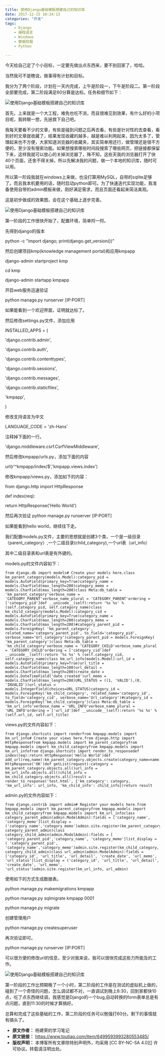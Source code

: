 ```yaml
---
title: 使用Django基础模板搭建自己的知识库
date: 2017-12-15 10:24:13
categories: "开发"
tags:
	- Django
	- 编程语言
	- Windows
	- 数据挖掘
	- Python

---
```


今天给自己定了个小目标，一定要先做出点东西来，要不别回家了，哈哈。

当然我可不是瞎说，做事得有计划和目标。

我分为了两个阶段，计划在一天内完成，上午是阶段一，下午是阶段二。第一阶段全部要完成，第二阶段满足60分算是达标。任务和细节如下：

![使用Django基础模板搭建自己的知识库][Django]

首先，上来就是一个大工程，难免也吃不消，而且很难见到效果，有什么好的小项目呢，我转眼一想，先拯救下自己吧。

我每天要看不少的文章，有些是碰到问题之后再去看，有些是针对性的去查看，看到好的文章就收藏了，结果发现收藏的越多，越是难以利用起来，因为太多了，管理起来也不方便，大家知道浏览器的收藏夹，其实简单用还行，做管理还是很不方便的，至少没有搜索功能。如果想搜索哪些时间段搜索了哪些网页，把链接都保留下来，这样我就可以放心的关掉浏览器了，殊不知，这些天我的浏览器打开了快40个页面，还舍不得关掉。所以先解决我的问题，做一个本地的知识库，随时可以用。

所以第一阶段我就在windows上来做，也没打算用MySQL，自带的sqlite足够了。而且我本机要用的话，随时启动python即可。为了快速迭代实现功能，我准备使用自带的admin模板来做，刚好满足需求，而且页面还看起来简洁美观。

这是初步做成的效果图，会在这个基础上逐步完善。

![使用Django基础模板搭建自己的知识库][Django 1]

第一阶段的工作很快开始了，配置环境，简单捋一捋。

先得到django的版本

python -c "import django; print(django.get\_version())"

然后创建项目kmp(knowledge management portal)和应用kmpapp

django-admin startproject kmp

cd kmp

django-admin startapp kmpapp

开启web服务迅速验证

python manage.py runserver \[IP:PORT\]

如果能看到一个欢迎界面，证明就达标了。

然后修改settings.py文件，添加应用

INSTALLED\_APPS = (

'django.contrib.admin',

'django.contrib.auth',

'django.contrib.contenttypes',

'django.contrib.sessions',

'django.contrib.messages',

'django.contrib.staticfiles',

'kmpapp',

)

修改支持语言为中文

LANGUAGE\_CODE = 'zh-Hans'

注释掉下面的一行。

'django.middleware.csrf.CsrfViewMiddleware',

然后修改kmpapp/urls.py，添加下面的内容

url(r'^kmpapp/index/$','kmpapp.views.index')

修改kmpapp/views.py，添加如下的内容：

from django.http import HttpResponse

def index(req):

return HttpResponse('Hello World')

然后再次验证 python manage.py runserver \[IP:PORT\]

如果能看到hello world，继续往下走。

我们配置models.py文件，主要的思想就是创建3个类，一个是一级目录（parent\_category）,一个二级目录(child\_category),一个url表（url\_info）

其中二级目录表和url表是有外键的。

models.py的文件内容如下：

``````````
from django.db import models# Create your models here.class km_parent_category(models.Model):category_pid = models.AutoField(primary_key=True)category_name = models.CharField(max_length=200)category_memo = models.CharField(max_length=200)class Meta:db_table = 'km_parent_category'verbose_name = 'CATEGORY_PARENT'verbose_name_plural = 'CATEGORY_PARENT'ordering = ['category_pid']def __unicode__(self):return '%s %s' % (self.category_pid, self.category_name)class km_child_category(models.Model):category_cid = models.AutoField(primary_key=True)category_name = models.CharField(max_length=200)category_memo = models.CharField(max_length=200)#category_parent_pid = models.ForeignKey( 'km_parent_category', related_name='category_parent_pid', to_field='category_pid', verbose_name='Url_category')category_parent_pid = models.ForeignKey( 'km_parent_category')class Meta:db_table = 'km_child_category'verbose_name = 'CATEGORY_CHILD'verbose_name_plural = 'CATEGORY_CHILD'ordering = ['category_cid']def __unicode__(self):return '%s %s' % (self.category_cid, self.category_name)class km_url_info(models.Model):url_id = models.AutoField(primary_key=True)url_title = models.CharField(max_length=100)url_detail = models.CharField(max_length=200)create_date = models.DateTimeField('date created')url_memo = models.CharField(max_length=200)URL_STATUS = ((1, 'VALID'),(0, 'INVALID'))url_status = models.IntegerField(choices=URL_STATUS)category_id = models.ForeignKey('km_child_category', related_name='category_id', to_field='category_cid', verbose_name='Url_category')#category_id = models.ForeignKey('km_child_category')class Meta:db_table = 'km_url_info'verbose_name = 'URL_INFO'verbose_name_plural = 'URL_INFO'ordering = ['url_id']def __unicode__(self):return '%s %s' % (self.url_id, self.url_title)
``````````

views.py的文件内容如下：

``````````
from django.shortcuts import renderfrom kmpapp.models import km_url_info# Create your views here.from django.http import HttpResponsefrom kmpapp.models import km_parent_categoryfrom kmpapp.models import km_child_categoryfrom kmpapp.models import km_url_infofrom django.shortcuts import render_to_responsedef index(req):return HttpResponse('Hello World')def add_url(req,name):km_parent_category.objects.create(category_name=name)return HttpResponse('OK')def getList(request):category = km_parent_category.objects.all()url_info = km_url_info.objects.all()child_info = km_child_category.objects.all()result = render_to_response('test.html', {'km_category': category, 'km_url_info': url_info, 'km_child_info': child_info})return result
``````````

admin.py的文件内容如下：

``````````
from django.contrib import admin# Register your models here.from kmpapp.models import km_parent_categoryfrom kmpapp.models import km_child_categoryfrom kmpapp.models import km_url_infoclass category_parent_admin(admin.ModelAdmin):fields = ['category_name', 'category_memo']list_display = ('category_name','category_memo')admin.site.register(km_parent_category, category_parent_admin)class category_child_admin(admin.ModelAdmin):fields = [ 'category_parent_pid','category_name', 'category_memo']list_display = ( 'category_parent_pid', 'category_name','category_memo')admin.site.register(km_child_category, category_child_admin)class url_admin(admin.ModelAdmin):fields = ['category_id', 'url_title', 'url_detail', 'create_date', 'url_memo', 'url_status']list_display = ('category_id', 'url_title', 'url_detail', 'create_date', 'url_memo', 'url_status')admin.site.register(km_url_info, url_admin)
``````````

使用如下的方式生成数据表。

python manage.py makemigrations kmpapp

python manage.py sqlmigrate kmpapp 0001

python manage.py migrate

创建管理用户

python manage.py createsuperuser

再次验证即可。

python manage.py runserver \[IP:PORT\]

可以很方便的修改url的信息，至少对我来说，我可以很快完成这些力所能及的工作。

![使用Django基础模板搭建自己的知识库][Django 2]

第一阶段的工作比预期晚了一个小时，第二阶段的工作是在测试的虚拟机上做的，碰到了一个奇怪的问题，怎么调试都不对，一直调试到晚上8:30，回到家都快10点，吃了点东西继续调，我感觉是Django的一个bug,自动转换的form表单总是有点问题，直到11:30的时候才算搞好。

总算和完成了这些基础的工作，第二阶段的任务可以勉强打60分。剩下的事情就有搞头了。


[Django]: /pro/os/crawler/IQV6-ZE6B-IFZR.jpg
[Django 1]: /pro/os/crawler/FZBF-QERR-RM6J.jpg
[Django 2]: /pro/os/crawler/ANUA-2EYM-BBEJ.jpg
 *  **原文作者：** 杨建荣的学习笔记
 *  **原文链接：** https://www.toutiao.com/item/6499593993280553485/
 *  **版权声明：** 本博客所有文章除特别声明外，均采用 [CC BY-NC-SA 4.0][] 许可协议。转载请注明出处。